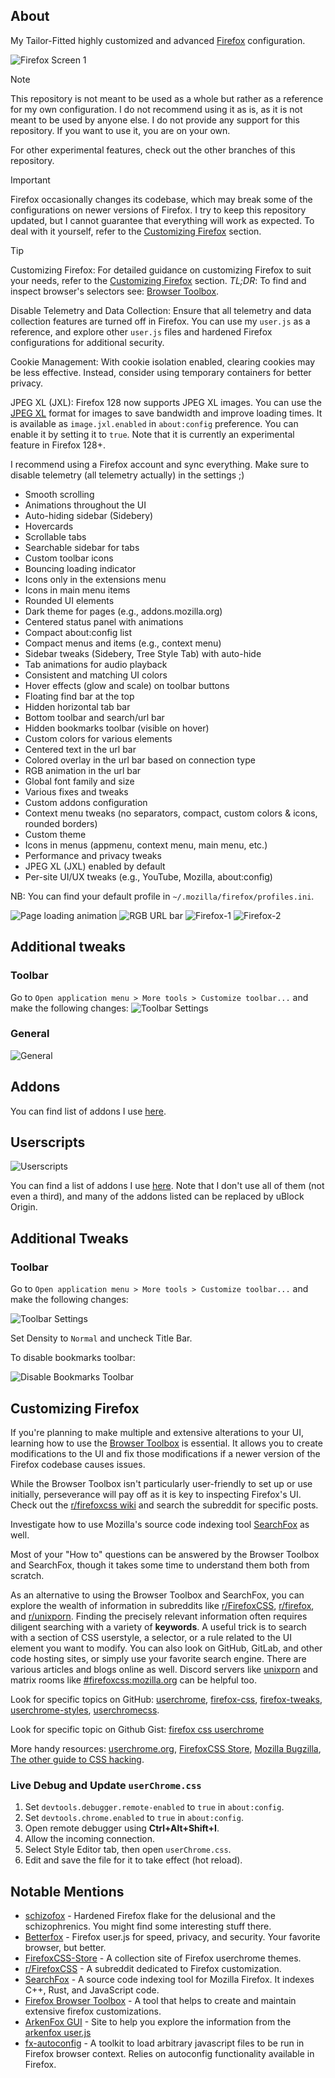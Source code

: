 ## About
My Tailor-Fitted highly customized and advanced [Firefox](https://www.mozilla.org/en-US/firefox) configuration.

![Firefox Screen 1](screenshots/firefox-1.png)

> [!NOTE]
> This repository is not meant to be used as a whole but rather as a reference for my own configuration. I do not recommend using it as is, as it is not meant to be used by anyone else. I do not provide any support for this repository. If you want to use it, you are on your own.
>
> For other experimental features, check out the other branches of this repository.

> [!IMPORTANT]
> Firefox occasionally changes its codebase, which may break some of the configurations on newer versions of Firefox. I try to keep this repository updated, but I cannot guarantee that everything will work as expected. To deal with it yourself, refer to the [Customizing Firefox](#customizing-firefox) section.

> [!TIP]
> Customizing Firefox: For detailed guidance on customizing Firefox to suit your needs, refer to the [Customizing Firefox](#customizing-firefox) section. _TL;DR_: To find and inspect browser's selectors see: [Browser Toolbox](https://developer.mozilla.org/en-US/docs/Tools/Browser_Toolbox).
>
> Disable Telemetry and Data Collection: Ensure that all telemetry and data collection features are turned off in Firefox. You can use my `user.js` as a reference, and explore other `user.js` files and hardened Firefox configurations for additional security.
>
> Cookie Management: With cookie isolation enabled, clearing cookies may be less effective. Instead, consider using temporary containers for better privacy.
>
> JPEG XL (JXL): Firefox 128 now supports JPEG XL images. You can use the [JPEG XL](https://jpeg.org/jpegxl/) format for images to save bandwidth and improve loading times. It is available as `image.jxl.enabled` in `about:config` preference. You can enable it by setting it to `true`. Note that it is currently an experimental feature in Firefox 128+.

I recommend using a Firefox account and sync everything. Make sure to disable telemetry (all telemetry actually) in the settings ;)

- Smooth scrolling
- Animations throughout the UI
- Auto-hiding sidebar (Sidebery)
- Hovercards
- Scrollable tabs
- Searchable sidebar for tabs
- Custom toolbar icons
- Bouncing loading indicator
- Icons only in the extensions menu
- Icons in main menu items
- Rounded UI elements
- Dark theme for pages (e.g., addons.mozilla.org)
- Centered status panel with animations
- Compact about:config list
- Compact menus and items (e.g., context menu)
- Sidebar tweaks (Sidebery, Tree Style Tab) with auto-hide
- Tab animations for audio playback
- Consistent and matching UI colors
- Hover effects (glow and scale) on toolbar buttons
- Floating find bar at the top
- Hidden horizontal tab bar
- Bottom toolbar and search/url bar
- Hidden bookmarks toolbar (visible on hover)
- Custom colors for various elements
- Centered text in the url bar
- Colored overlay in the url bar based on connection type
- RGB animation in the url bar
- Global font family and size
- Various fixes and tweaks
- Custom addons configuration
- Context menu tweaks (no separators, compact, custom colors & icons, rounded borders)
- Custom theme
- Icons in menus (appmenu, context menu, main menu, etc.)
- Performance and privacy tweaks
- JPEG XL (JXL) enabled by default
- Per-site UI/UX tweaks (e.g., YouTube, Mozilla, about:config)

NB: You can find your default profile in `~/.mozilla/firefox/profiles.ini`.

![Page loading animation](misc/gifs/page-loading-animation.gif)
![RGB URL bar](misc/gifs/rgb-urlbar.gif)
![Firefox-1](misc/screenshots/firefox-1.png)
![Firefox-2](misc/screenshots/firefox-2.png)

## Additional tweaks
### Toolbar
Go to `Open application menu > More tools > Customize toolbar...` and make the following changes:
![Toolbar Settings](screenshots/toolbar.png)

### General
![General](screenshots/general.png)

## Addons
You can find list of addons I use [here](https://addons.mozilla.org/en-US/firefox/collections/17970682/TAT-Collection/).

## Userscripts
![Userscripts](screenshots/violentmonkey-userscripts.png)

You can find a list of addons I use [here](https://addons.mozilla.org/en-US/firefox/collections/17970682/TAT-Collection/). Note that I don't use all of them (not even a third), and many of the addons listed can be replaced by uBlock Origin.

## Additional Tweaks

### Toolbar

Go to `Open application menu > More tools > Customize toolbar...` and make the following changes:

![Toolbar Settings](misc/screenshots/toolbar.png)

Set Density to `Normal` and uncheck Title Bar.

To disable bookmarks toolbar:

![Disable Bookmarks Toolbar](misc/screenshots/disable-bookmarks-toolbar.png)

## Customizing Firefox

If you're planning to make multiple and extensive alterations to your UI, learning how to use the [Browser Toolbox](https://firefox-source-docs.mozilla.org/devtools-user/browser_toolbox/index.html) is essential. It allows you to create modifications to the UI and fix those modifications if a newer version of the Firefox codebase causes issues.

While the Browser Toolbox isn't particularly user-friendly to set up or use initially, perseverance will pay off as it is key to inspecting Firefox's UI. Check out the [r/firefoxcss wiki](https://www.reddit.com/r/FirefoxCSS/wiki/index/) and search the subreddit for specific posts.

Investigate how to use Mozilla's source code indexing tool [SearchFox](https://searchfox.org) as well.

Most of your "How to" questions can be answered by the Browser Toolbox and SearchFox, though it takes some time to understand them both from scratch.

As an alternative to using the Browser Toolbox and SearchFox, you can explore the wealth of information in subreddits like [r/FirefoxCSS](https://www.reddit.com/r/FirefoxCSS), [r/firefox](https://www.reddit.com/r/firefox/), and [r/unixporn](https://www.reddit.com/r/unixporn/). Finding the precisely relevant information often requires diligent searching with a variety of **keywords**. A useful trick is to search with a section of CSS userstyle, a selector, or a rule related to the UI element you want to modify. You can also look on GitHub, GitLab, and other code hosting sites, or simply use your favorite search engine. There are various articles and blogs online as well. Discord servers like [unixporn](https://discord.com/invite/unixporn) and matrix rooms like [#firefoxcss:mozilla.org](https://chat.hackliberty.org/#/room/#firefoxcss:mozilla.org) can be helpful too.

Look for specific topics on GitHub: [userchrome](https://github.com/topics/userchrome), [firefox-css](https://github.com/topics/firefox-css), [firefox-tweaks](https://github.com/topics/firefox-tweaks), [userchrome-styles](https://github.com/topics/userchrome-styles), [userchromecss](https://github.com/topics/userchromecss).

Look for specific topic on Github Gist: [firefox css userchrome](https://gist.github.com/search?o=desc&q=firefox+css+userchrome&s=updated)

More handy resources: [userchrome.org](https://www.userchrome.org), [FirefoxCSS Store](https://firefoxcss-store.github.io), [Mozilla Bugzilla](https://bugzilla.mozilla.org), [The other guide to CSS hacking](https://mrotherguy.github.io/ToyfoCSS/).

### Live Debug and Update `userChrome.css`

1. Set `devtools.debugger.remote-enabled` to `true` in `about:config`.
2. Set `devtools.chrome.enabled` to `true` in `about:config`.
3. Open remote debugger using **Ctrl+Alt+Shift+I**.
4. Allow the incoming connection.
5. Select Style Editor tab, then open `userChrome.css`.
6. Edit and save the file for it to take effect (hot reload).

## Notable Mentions

- [schizofox](https://github.com/schizofox/schizofox) - Hardened Firefox flake for the delusional and the schizophrenics. You might find some interesting stuff there.
- [Betterfox](https://github.com/yokoffing/Betterfox) - Firefox user.js for speed, privacy, and security. Your favorite browser, but better.
- [FirefoxCSS-Store](https://firefoxcss-store.github.io) - A collection site of Firefox userchrome themes.
- [r/FirefoxCSS](https://www.reddit.com/r/FirefoxCSS) - A subreddit dedicated to Firefox customization.
- [SearchFox](https://searchfox.org) - A source code indexing tool for Mozilla Firefox. It indexes C++, Rust, and JavaScript code.
- [Firefox Browser Toolbox](https://firefox-source-docs.mozilla.org/devtools-user/browser_toolbox/index.html) - A tool that helps to create and maintain extensive firefox customizations.
- [ArkenFox GUI](https://arkenfox.github.io/gui) - Site to help you explore the information from the [arkenfox user.js](https://github.com/arkenfox/user.js)
- [fx-autoconfig](https://github.com/MrOtherGuy/fx-autoconfig) - A toolkit to load arbitrary javascript files to be run in Firefox browser context. Relies on autoconfig functionality available in Firefox.
